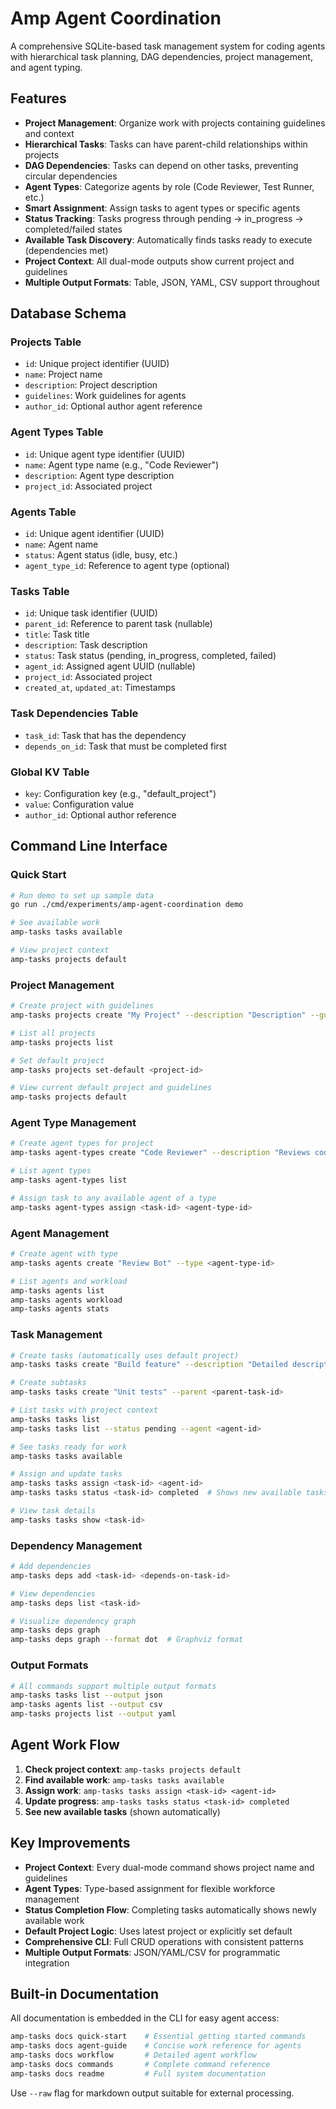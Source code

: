 # Amp Agent Coordination

A comprehensive SQLite-based task management system for coding agents with hierarchical task planning, DAG dependencies, project management, and agent typing.

## Features

- **Project Management**: Organize work with projects containing guidelines and context
- **Hierarchical Tasks**: Tasks can have parent-child relationships within projects
- **DAG Dependencies**: Tasks can depend on other tasks, preventing circular dependencies
- **Agent Types**: Categorize agents by role (Code Reviewer, Test Runner, etc.)
- **Smart Assignment**: Assign tasks to agent types or specific agents
- **Status Tracking**: Tasks progress through pending → in_progress → completed/failed states
- **Available Task Discovery**: Automatically finds tasks ready to execute (dependencies met)
- **Project Context**: All dual-mode outputs show current project and guidelines
- **Multiple Output Formats**: Table, JSON, YAML, CSV support throughout

## Database Schema

### Projects Table
- `id`: Unique project identifier (UUID)
- `name`: Project name
- `description`: Project description
- `guidelines`: Work guidelines for agents
- `author_id`: Optional author agent reference

### Agent Types Table
- `id`: Unique agent type identifier (UUID)
- `name`: Agent type name (e.g., "Code Reviewer")
- `description`: Agent type description
- `project_id`: Associated project

### Agents Table  
- `id`: Unique agent identifier (UUID)
- `name`: Agent name
- `status`: Agent status (idle, busy, etc.)
- `agent_type_id`: Reference to agent type (optional)

### Tasks Table
- `id`: Unique task identifier (UUID)
- `parent_id`: Reference to parent task (nullable)
- `title`: Task title
- `description`: Task description
- `status`: Task status (pending, in_progress, completed, failed)
- `agent_id`: Assigned agent UUID (nullable)
- `project_id`: Associated project
- `created_at`, `updated_at`: Timestamps

### Task Dependencies Table
- `task_id`: Task that has the dependency
- `depends_on_id`: Task that must be completed first

### Global KV Table
- `key`: Configuration key (e.g., "default_project")
- `value`: Configuration value
- `author_id`: Optional author reference

## Command Line Interface

### Quick Start
```bash
# Run demo to set up sample data
go run ./cmd/experiments/amp-agent-coordination demo

# See available work
amp-tasks tasks available

# View project context
amp-tasks projects default
```

### Project Management
```bash
# Create project with guidelines  
amp-tasks projects create "My Project" --description "Description" --guidelines "Work collaboratively"

# List all projects
amp-tasks projects list

# Set default project
amp-tasks projects set-default <project-id>

# View current default project and guidelines
amp-tasks projects default
```

### Agent Type Management
```bash
# Create agent types for project
amp-tasks agent-types create "Code Reviewer" --description "Reviews code quality"

# List agent types
amp-tasks agent-types list

# Assign task to any available agent of a type
amp-tasks agent-types assign <task-id> <agent-type-id>
```

### Agent Management
```bash
# Create agent with type
amp-tasks agents create "Review Bot" --type <agent-type-id>

# List agents and workload
amp-tasks agents list
amp-tasks agents workload
amp-tasks agents stats
```

### Task Management
```bash
# Create tasks (automatically uses default project)
amp-tasks tasks create "Build feature" --description "Detailed description"

# Create subtasks
amp-tasks tasks create "Unit tests" --parent <parent-task-id>

# List tasks with project context
amp-tasks tasks list
amp-tasks tasks list --status pending --agent <agent-id>

# See tasks ready for work
amp-tasks tasks available

# Assign and update tasks
amp-tasks tasks assign <task-id> <agent-id>
amp-tasks tasks status <task-id> completed  # Shows new available tasks

# View task details
amp-tasks tasks show <task-id>
```

### Dependency Management
```bash
# Add dependencies
amp-tasks deps add <task-id> <depends-on-task-id>

# View dependencies
amp-tasks deps list <task-id>

# Visualize dependency graph
amp-tasks deps graph
amp-tasks deps graph --format dot  # Graphviz format
```

### Output Formats
```bash
# All commands support multiple output formats
amp-tasks tasks list --output json
amp-tasks agents list --output csv
amp-tasks projects list --output yaml
```

## Agent Work Flow

1. **Check project context**: `amp-tasks projects default`
2. **Find available work**: `amp-tasks tasks available`
3. **Assign work**: `amp-tasks tasks assign <task-id> <agent-id>`
4. **Update progress**: `amp-tasks tasks status <task-id> completed`
5. **See new available tasks** (shown automatically)

## Key Improvements

- **Project Context**: Every dual-mode command shows project name and guidelines
- **Agent Types**: Type-based assignment for flexible workforce management  
- **Status Completion Flow**: Completing tasks automatically shows newly available work
- **Default Project Logic**: Uses latest project or explicitly set default
- **Comprehensive CLI**: Full CRUD operations with consistent patterns
- **Multiple Output Formats**: JSON/YAML/CSV for programmatic integration

## Built-in Documentation

All documentation is embedded in the CLI for easy agent access:

```bash
amp-tasks docs quick-start    # Essential getting started commands
amp-tasks docs agent-guide    # Concise work reference for agents  
amp-tasks docs workflow       # Detailed agent workflow
amp-tasks docs commands       # Complete command reference
amp-tasks docs readme         # Full system documentation
```

Use `--raw` flag for markdown output suitable for external processing.
